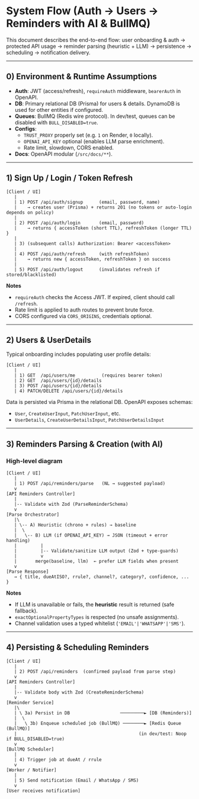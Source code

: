 # System Flow (Auth → Users → Reminders with AI & BullMQ)

This document describes the end-to-end flow: user onboarding & auth -> protected API usage -> reminder parsing (heuristic + LLM) -> persistence -> scheduling -> notification delivery.

---

## 0) Environment & Runtime Assumptions

- **Auth**: JWT (access/refresh), `requireAuth` middleware, `bearerAuth` in OpenAPI.
- **DB**: Primary relational DB (Prisma) for users & details. DynamoDB is used for other entities if configured.
- **Queues**: BullMQ (Redis wire protocol). In dev/test, queues can be disabled with `BULL_DISABLED=true`.
- **Configs**:
  - `TRUST_PROXY` properly set (e.g. `1` on Render, `0` locally).
  - `OPENAI_API_KEY` optional (enables LLM parse enrichment).
  - Rate limit, slowdown, CORS enabled.
- **Docs**: OpenAPI modular (`/src/docs/**`).

---

## 1) Sign Up / Login / Token Refresh

```text
[Client / UI]
   |
   | 1) POST /api/auth/signup      (email, password, name)
   |    → creates user (Prisma) + returns 201 (no tokens or auto-login depends on policy)
   |
   | 2) POST /api/auth/login       (email, password)
   |    → returns { accessToken (short TTL), refreshToken (longer TTL) }
   |
   | 3) (subsequent calls) Authorization: Bearer <accessToken>
   |
   | 4) POST /api/auth/refresh     (with refreshToken)
   |    → returns new { accessToken, refreshToken } on success
   |
   | 5) POST /api/auth/logout      (invalidates refresh if stored/blacklisted)
```

**Notes**
- `requireAuth` checks the Access JWT. If expired, client should call `/refresh`.
- Rate limit is applied to auth routes to prevent brute force.
- CORS configured via `CORS_ORIGINS`, credentials optional.

---

## 2) Users & UserDetails

Typical onboarding includes populating user profile details:

```text
[Client / UI]
   |
   | 1) GET  /api/users/me          (requires bearer token)
   | 2) GET  /api/users/{id}/details
   | 3) POST /api/users/{id}/details
   | 4) PATCH/DELETE /api/users/{id}/details
```

Data is persisted via Prisma in the relational DB. OpenAPI exposes schemas:
- `User`, `CreateUserInput`, `PatchUserInput`, etc.
- `UserDetails`, `CreateUserDetailsInput`, `PatchUserDetailsInput`

---

## 3) Reminders Parsing & Creation (with AI)

### High-level diagram

```text
[Client / UI]
   |
   | 1) POST /api/reminders/parse   (NL → suggested payload)
   v
[API Reminders Controller]
   |
   |-- Validate with Zod (ParseReminderSchema)
   v
[Parse Orchestrator]
   |\
   | \-- A) Heuristic (chrono + rules) → baseline
   |  \
   |   \-- B) LLM (if OPENAI_API_KEY) → JSON (timeout + error handling)
   |         |
   |         |-- Validate/sanitize LLM output (Zod + type-guards)
   |         v
   |       merge(baseline, llm)  ← prefer LLM fields when present
   v
[Parse Response]
   → { title, dueAtISO?, rrule?, channel?, category?, confidence, ... }
```

**Notes**
- If LLM is unavailable or fails, the **heuristic** result is returned (safe fallback).
- `exactOptionalPropertyTypes` is respected (no unsafe assignments).
- Channel validation uses a typed whitelist (`'EMAIL'|'WHATSAPP'|'SMS'`).

---

## 4) Persisting & Scheduling Reminders

```text
[Client / UI]
   |
   | 2) POST /api/reminders  (confirmed payload from parse step)
   v
[API Reminders Controller]
   |
   |-- Validate body with Zod (CreateReminderSchema)
   v
[Reminder Service]
   |\
   | \ 3a) Persist in DB                   ─────────► [DB (Reminders)]
   |  \
   |   \ 3b) Enqueue scheduled job (BullMQ) ────────► [Redis Queue (BullMQ)]
   |                                              (in dev/test: Noop if BULL_DISABLED=true)
   v
[BullMQ Scheduler]
   |
   | 4) Trigger job at dueAt / rrule
   v
[Worker / Notifier]
   |
   | 5) Send notification (Email / WhatsApp / SMS)
   v
[User receives notification]
```
